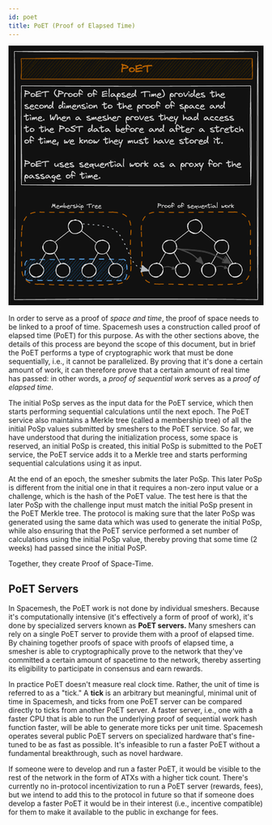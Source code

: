 ```yaml
---
id: poet
title: PoET (Proof of Elapsed Time)
---
```


![poet](./../../static/img/protocol_slides/PoET.png)

In order to serve as a proof of _space and time_, the proof of space needs to be linked to a proof of time. Spacemesh uses a construction called proof of elapsed time (PoET) for this purpose. As with the other sections above, the details of this process are beyond the scope of this document, but in brief the PoET performs a type of cryptographic work that must be done sequentially, i.e., it cannot be parallelized. By proving that it's done a certain amount of work, it can therefore prove that a certain amount of real time has passed: in other words, a _proof of sequential work_ serves as a _proof of elapsed time._

The initial PoSp serves as the input data for the PoET service, which then starts performing sequential calculations until the next epoch. The PoET service also maintains a Merkle tree (called a membership tree) of all the initial PoSp values submitted by smeshers to the PoET service. So far, we have understood that during the initialization process, some space is reserved, an initial PoSp is created, this initial PoSp is submitted to the PoET service, the PoET service adds it to a Merkle tree and starts performing sequential calculations using it as input.

At the end of an epoch, the smesher submits the later PoSp. This later PoSp is different from the initial one in that it requires a non-zero input value or a challenge, which is the hash of the PoET value. The test here is that the later PoSp with the challenge input must match the initial PoSp present in the PoET Merkle tree. The protocol is making sure that the later PoSp was generated using the same data which was used to generate the initial PoSp, while also ensuring that the PoET service performed a set number of calculations using the initial PoSp value, thereby proving that some time (2 weeks) had passed since the initial PoSP.

Together, they create Proof of Space-Time.

## PoET Servers

In Spacemesh, the PoET work is not done by individual smeshers. Because it's computationally intensive (it's effectively a form of proof of work), it's done by specialized servers known as **PoET servers.** Many smeshers can rely on a single PoET server to provide them with a proof of elapsed time. By chaining together proofs of space with proofs of elapsed time, a smesher is able to cryptographically prove to the network that they've committed a certain amount of spacetime to the network, thereby asserting its eligibility to participate in consensus and earn rewards.

In practice PoET doesn't measure real clock time. Rather, the unit of time is referred to as a "tick." A **tick** is an arbitrary but meaningful, minimal unit of time in Spacemesh, and ticks from one PoET server can be compared directly to ticks from another PoET server. A faster server, i.e., one with a faster CPU that is able to run the underlying proof of sequential work hash function faster, will be able to generate more ticks per unit time. Spacemesh operates several public PoET servers on specialized hardware that's fine-tuned to be as fast as possible. It's infeasible to run a faster PoET without a fundamental breakthrough, such as novel hardware.

If someone were to develop and run a faster PoET, it would be visible to the rest of the network in the form of ATXs with a higher tick count. There's currently no in-protocol incentivization to run a PoET server (rewards, fees), but we intend to add this to the protocol in future so that if someone does develop a faster PoET it would be in their interest (i.e., incentive compatible) for them to make it available to the public in exchange for fees.
